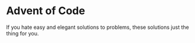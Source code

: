 # Advent of Code

If you hate easy and elegant solutions to problems, these solutions just the thing for you.
